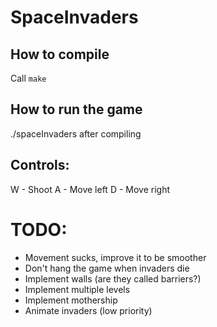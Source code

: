 # SpaceInvaders

## How to compile
Call `make`

## How to run the game
./spaceInvaders after compiling

## Controls:
W - Shoot
A - Move left
D - Move right


# TODO:
- Movement sucks, improve it to be smoother
- Don't hang the game when invaders die
- Implement walls (are they called barriers?)
- Implement multiple levels
- Implement mothership
- Animate invaders (low priority)

